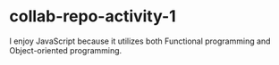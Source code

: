 # collab-repo-activity-1

I enjoy JavaScript because it utilizes both Functional programming and Object-oriented programming.